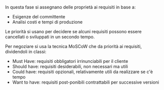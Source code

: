 In questa fase si assegnano delle proprietà ai requisiti in base a:
- Esigenze del committente
- Analisi costi e tempi di produzione

Le priorità si usano per decidere se alcuni requisiti possono essere cancellati o sviluppati in un secondo tempo.

Per negoziare si usa la tecnica MoSCoW che da priorità ai requisiti, dividendoli in classi:
- Must Have: requisiti obbligatori irrinunciabili per il cliente
- Should have: requisiti desiderabili, non necessari ma utili
- Could have: requisiti opzionali, relativamente utili da realizzare se c'è tempo
- Want to have: requisiti post-ponibili contrattabili per successive versioni
